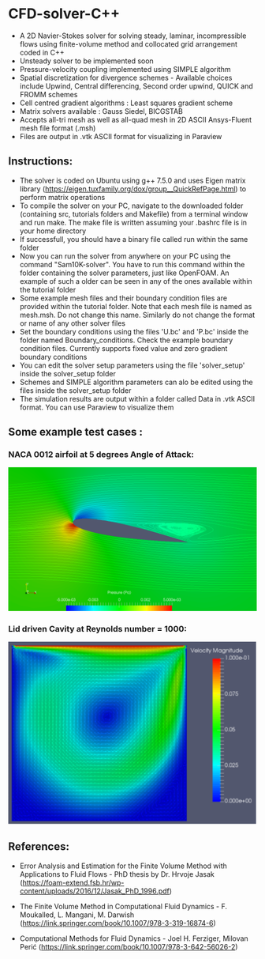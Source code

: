# CFD-solver-C++
* A 2D Navier-Stokes solver for solving steady, laminar, incompressible flows using finite-volume method and collocated grid arrangement coded in C++
* Unsteady solver to be implemented soon
* Pressure-velocity coupling implemented using SIMPLE algorithm
* Spatial discretization for divergence schemes - Available choices include Upwind, Central differencing, Second order upwind, QUICK and FROMM schemes
* Cell centred gradient algorithms : Least squares gradient scheme
* Matrix solvers available : Gauss Siedel, BICGSTAB
* Accepts all-tri mesh as well as all-quad mesh in 2D ASCII Ansys-Fluent mesh file format (.msh)
* Files are output in .vtk ASCII format for visualizing in Paraview

## Instructions:

* The solver is coded on Ubuntu using g++ 7.5.0 and uses Eigen matrix library (https://eigen.tuxfamily.org/dox/group__QuickRefPage.html) to perform matrix operations
* To compile the solver on your PC, navigate to the downloaded folder (containing src, tutorials folders and Makefile) from a terminal window and run make. The make file is written assuming your .bashrc file is in your home directory
* If successfull, you should have a binary file called run within the same folder
* Now you can run the solver from anywhere on your PC using the command "Sam10K-solver". You have to run this command within the folder containing the solver parameters, just like OpenFOAM. An example of such a older can be seen in any of the ones available within the tutorial folder
* Some example mesh files and their boundary condition files are provided within the tutorial folder. Note that each mesh file is named as mesh.msh. Do not change this name. Similarly do not change the format or name of any other solver files
* Set the boundary conditions using the files 'U.bc' and 'P.bc' inside the folder named Boundary_conditions. Check the example boundary condition files. Currently supports fixed value and zero gradient boundary conditions
* You can edit the solver setup parameters using the file 'solver_setup' inside the solver_setup folder
* Schemes and SIMPLE algorithm parameters can alo be edited using the files inside the solver_setup folder  
* The simulation results are output within a folder called Data in .vtk ASCII format. You can use Paraview to visualize them

## Some example test cases :
### NACA 0012 airfoil at 5 degrees Angle of Attack:
<img src="https://github.com/Sam10K/CFD-solver-Cpp/blob/master/Example_images/airfoil_aoa.png?raw=true" alt="Airfoil_AOA" width="600px" height=auto>

### Lid driven Cavity at Reynolds number = 1000:
<img src="https://github.com/Sam10K/CFD-solver-Cpp/blob/master/Example_images/lid_driven_cavity.png?raw=true" alt="Lid driven cavity" width="600px" height=auto>


## References:
* Error Analysis and Estimation for the Finite Volume Method with Applications to Fluid Flows - PhD thesis by Dr. Hrvoje Jasak (https://foam-extend.fsb.hr/wp-content/uploads/2016/12/Jasak_PhD_1996.pdf)

* The Finite Volume Method in Computational Fluid Dynamics - F. Moukalled, L. Mangani, M. Darwish (https://link.springer.com/book/10.1007/978-3-319-16874-6)

* Computational Methods for Fluid Dynamics - Joel H. Ferziger, Milovan Perić (https://link.springer.com/book/10.1007/978-3-642-56026-2)
